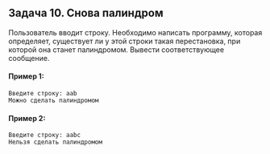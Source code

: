 ## Задача 10. Снова палиндром
Пользователь вводит строку. Необходимо написать программу, которая определяет, существует ли у этой строки такая перестановка, при которой она станет палиндромом. Вывести соответствующее сообщение.

#### Пример 1:
````
Введите строку: aab
Можно сделать палиндромом
````

#### Пример 2:
````
Введите строку: aabc
Нельзя сделать палиндромом
````
